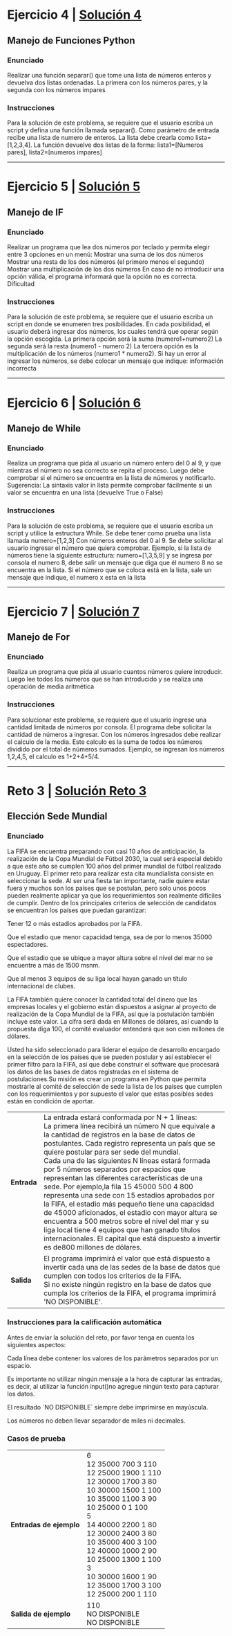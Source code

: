 # Ejercicio 4 | [Solución 4](SOL)
## Manejo de Funciones Python
### Enunciado
Realizar una función separar() que tome una lista de números enteros y devuelva dos listas ordenadas. La primera con los números pares, y la segunda con los números impares

### Instrucciones
Para la solución de este problema, se requiere que el usuario escriba un script y defina una función llamada separar(). Como parámetro de entrada recibe una lista de numero de enteros. La lista debe crearla como lista=[1,2,3,4]. La función devuelve dos listas de la forma: lista1=[Numeros pares], lista2=[numeros impares]
___
# Ejercicio 5 | [Solución 5](SOL)
## Manejo de IF
### Enunciado
Realizar un programa que lea dos números por teclado y permita elegir entre 3 opciones en un menú: Mostrar una suma de los dos números Mostrar una resta de los dos números (el primero menos el segundo) Mostrar una multiplicación de los dos números En caso de no introducir una opción válida, el programa informará que la opción no es correcta.
Dificultad

### Instrucciones
Para la solución de este problema, se requiere que el usuario escriba un script en donde se enumeren tres posibilidades. En cada posibilidad, el usuario deberá ingresar dos números, los cuales tendrá que operar según la opción escogida. La primera opción será la suma (numero1+numero2) La segunda será la resta (numero1 - numero 2) La tercera opción es la multiplicación de los números (numero1 * numero2). Si hay un error al ingresar los números, se debe colocar un mensaje que indique: información incorrecta
___
# Ejercicio 6 | [Solución 6](SOL)
## Manejo de While
### Enunciado
Realiza un programa que pida al usuario un número entero del 0 al 9, y que mientras el número no sea correcto se repita el proceso. Luego debe comprobar si el número se encuentra en la lista de números y notificarlo. Sugerencia: La sintaxis valor in lista permite comprobar fácilmente si un valor se encuentra en una lista (devuelve True o False)

### Instrucciones
Para la solución de este problema, se requiere que el usuario escriba un script y utilice la estructura While. Se debe tener como prueba una lista llamada numero=[1,2,3] Con números enteros del 0 al 9. Se debe solicitar al usuario ingresar el número que quiera comprobar. Ejemplo, si la lista de números tiene la siguiente estructura: numero=[1,3,5,9] y se ingresa por consola el numero 8, debe salir un mensaje que diga que él numero 8 no se encuentra en la lista. Si el número que se coloca está en la lista, sale un mensaje que indique, el numero x esta en la lista
___
# Ejercicio 7 | [Solución 7](SOL)
## Manejo de For
### Enunciado
Realiza un programa que pida al usuario cuantos números quiere introducir. Luego lee todos los números que se han introducido y se realiza una operación de media aritmética

### Instrucciones
Para solucionar este problema, se requiere que el usuario ingrese una cantidad limitada de números por consola. El programa debe solicitar la cantidad de números a ingresar. Con los números ingresados debe realizar el calculo de la media. Este calculo es la suma de todos los números dividido por el total de números sumados. Ejemplo, se ingresan los números 1,2,4,5, el calculo es 1+2+4+5/4.
___
# Reto 3 | [Solución Reto 3](SOL)
## Elección Sede Mundial 
### Enunciado
La FIFA se encuentra preparando con casi 10 años de anticipación, la realización de la Copa Mundial de Fútbol 2030, la cual será especial debido a que este año se cumplen 100 años del primer mundial de fútbol realizado en Uruguay. El primer reto para realizar esta cita mundialista consiste en seleccionar la sede. Al ser una fiesta tan importante, nadie quiere estar fuera y muchos son los países que se postulan, pero solo unos pocos pueden realmente aplicar ya que los requerimientos son realmente difíciles de cumplir. Dentro de los principales criterios de selección de candidatos se encuentran los países que puedan garantizar:

Tener 12 o más estadios aprobados por la FIFA.

Que el estadio que menor capacidad tenga, sea de por lo menos 35000 espectadores.

Que el estadio que se ubique a mayor altura sobre el nivel del mar no se encuentre a más de 1500 msnm.

Que al menos 3 equipos de su liga local hayan ganado un título internacional de clubes.

La FIFA también quiere conocer la cantidad total del dinero que las empresas locales y el gobierno están dispuestos a asignar al proyecto de realización de la Copa Mundial de la FIFA, así que la postulación también incluye este valor. La cifra será dada en Millones de dólares, así cuando la propuesta diga 100, el comité evaluador entenderá que son cien millones de dólares.

Usted ha sido seleccionado para liderar el equipo de desarrollo encargado en la selección de los países que se pueden postular y así establecer el primer filtro para la FIFA, así que debe construir el software que procesará los datos de las bases de datos registradas en el sistema de postulaciones.Su misión es crear un programa en Python que permita mostrarle al comité de selección de sede la lista de los países que cumplen con los requerimientos y por supuesto el valor que estas posibles sedes están en condición de aportar.

| | |
| --- | --- |
| **Entrada** | La entrada estará conformada por N + 1 líneas:</br> La primera línea recibirá un número N que equivale a la cantidad de registros en la base de datos de postulantes. Cada registro representa un país que se quiere postular para ser sede del mundial. </br> Cada una de las siguientes N líneas estará formada por 5 números separados por espacios que representan las diferentes características de una sede. Por ejemplo,la fila 15 45000 500 4 800 representa una sede con 15 estadios aprobados por la FIFA, el estadio más pequeño tiene una capacidad de 45000 aficionados, el estadio con mayor altura se encuentra a 500 metros sobre el nivel del mar y su liga local tiene 4 equipos que han ganado títulos internacionales. El capital que está dispuesto a invertir es de800 millones de dólares. |
| **Salida** | El programa imprimirá el valor que está dispuesto a invertir cada una de las sedes de la base de datos que cumplen con todos los criterios de la FIFA.</br>Si no existe ningún registro en la base de datos que cumpla los criterios de la FIFA, el programa imprimirá 'NO DISPONIBLE'.|
### Instrucciones para la calificación automática

Antes de enviar la solución del reto, por favor tenga en cuenta los siguientes aspectos:

Cada línea debe contener los valores de los parámetros separados por un espacio.

Es importante no utilizar ningún mensaje a la hora de capturar las entradas, es decir, al utilizar la función input()no agregue ningún texto para capturar los datos.

El resultado ´NO DISPONIBLE´ siempre debe imprimirse en mayúscula.

Los números no deben llevar separador de miles ni decimales.

### Casos de prueba

| | |
| --- | --- |
| **Entradas de ejemplo** | 6 </br> 12 35000 700 3 110 </br> 12 25000 1900 1 110 </br>12 30000 1700 3 80 </br>10 30000 1500 1 100 </br>10 35000 1100 3 90 </br>10 25000 0 1 100 </br> 5 </br> 14 40000 2200 1 80 </br> 12 30000 2400 3 80 </br> 10 35000 400 3 100 </br> 12 40000 1000 2 90 </br> 10 25000 1300 1 100 </br> 3 </br> 10 30000 1600 1 90 </br> 12 35000 1700 3 100 </br> 12 25000 200 1 110 |
| **Salida de ejemplo** |  	110 </br> NO DISPONIBLE </br> NO DISPONIBLE |
